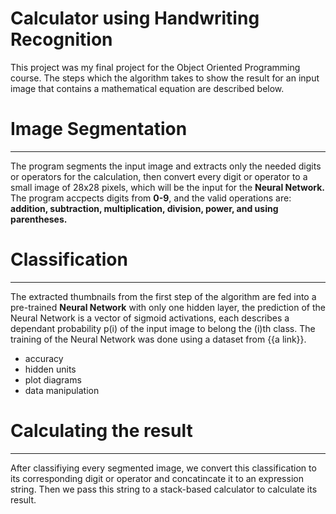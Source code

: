 # **Calculator using Handwriting Recognition**
This project was my final project for the Object Oriented Programming course.
The steps which the algorithm takes to show the result for an input image that contains a mathematical equation are described below.
# Image Segmentation
---
The program segments the input image and extracts only the needed digits or operators for the calculation, then convert every digit or operator to a small image of 28x28 pixels, which will be the input for the **Neural Network.** 
The program accpects digits from **0-9**, and the valid operations are: **addition, subtraction, multiplication, division, power, and using parentheses.**
# Classification
---
The extracted thumbnails from the first step of the algorithm are fed into a pre-trained **Neural Network** with only one hidden layer, the prediction of the Neural Network is a vector of sigmoid activations, each describes a dependant probability p(i) of the input image to belong the (i)th class.
The training of the Neural Network was done using a dataset from {{a link}}.
- accuracy
- hidden units
- plot diagrams
- data manipulation
# Calculating the result
---
After classifiying every segmented image, we convert this classification to its corresponding digit or operator and concatincate it to an expression string.
Then we pass this string to a stack-based calculator to calculate its result.
